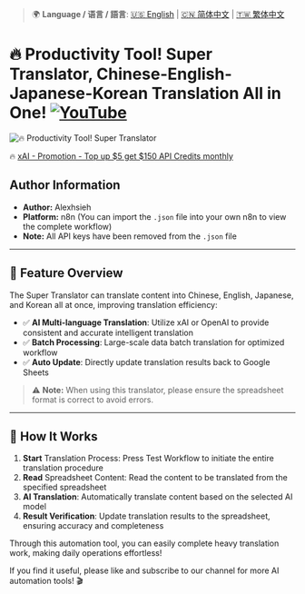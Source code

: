 > 🌍 **Language / 语言 / 語言**: [🇺🇸 English](./readme-en.md) | [🇨🇳 简体中文](./readme-cn.md) | [🇹🇼 繁体中文](./readme.md)

# 🔥 Productivity Tool! Super Translator, Chinese-English-Japanese-Korean Translation All in One! [![YouTube](https://img.shields.io/badge/Watch%20on-YouTube-red?logo=youtube)](https://youtu.be/PgT0_F56Eb4)

![🔥 Productivity Tool! Super Translator](https://github.com/qwedsazxc78/ai-automation-n8n/blob/main/n8n/8-simple-translator-4-language/cover.png?raw=true)

🔥 [xAI - Promotion - Top up $5 get $150 API Credits monthly](https://youtu.be/Z1uqqLNAB4U)

## Author Information

* **Author:** Alexhsieh
* **Platform:** n8n (You can import the `.json` file into your own n8n to view the complete workflow)
* **Note:** All API keys have been removed from the `.json` file

---

## 📌 Feature Overview

The Super Translator can translate content into Chinese, English, Japanese, and Korean all at once, improving translation efficiency:

* ✅ **AI Multi-language Translation**: Utilize xAI or OpenAI to provide consistent and accurate intelligent translation
* ✅ **Batch Processing**: Large-scale data batch translation for optimized workflow
* ✅ **Auto Update**: Directly update translation results back to Google Sheets

> ⚠ **Note:** When using this translator, please ensure the spreadsheet format is correct to avoid errors.

---

## 🔧 How It Works

1. **Start** Translation Process: Press Test Workflow to initiate the entire translation procedure
2. **Read** Spreadsheet Content: Read the content to be translated from the specified spreadsheet
3. **AI Translation**: Automatically translate content based on the selected AI model
4. **Result Verification**: Update translation results to the spreadsheet, ensuring accuracy and completeness

Through this automation tool, you can easily complete heavy translation work, making daily operations effortless!

If you find it useful, please like and subscribe to our channel for more AI automation tools! 🎬
